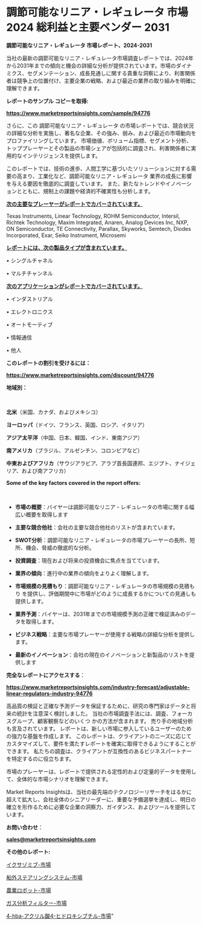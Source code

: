 # 調節可能なリニア・レギュレータ 市場 2024 総利益と主要ベンダー 2031

<strong>調節可能なリニア・レギュレータ 市場レポート、2024-2031</strong>

当社の最新の調節可能なリニア・レギュレータ市場調査レポートでは、2024年から2031年までの傾向と機会の詳細な分析が提供されています。市場のダイナミクス、セグメンテーション、成長見通しに関する貴重な洞察により、利害関係者は競争上の位置付け、主要企業の戦略、および最近の業界の取り組みを明確に理解できます。



<strong>レポートのサンプル コピーを取得:</strong> <a href=https://www.marketreportsinsights.com/sample/94776>

<strong><u>https://www.marketreportsinsights.com/sample/94776</u></strong></a>

さらに、この 調節可能なリニア・レギュレータ の市場レポートでは、競合状況の詳細な分析を実施し、著名な企業、その強み、弱み、および最近の市場動向をプロファイリングしています。 市場価値、ボリューム指標、セグメント分析、トッププレーヤーとその製品の市場シェアが包括的に調査され、利害関係者に実用的なインテリジェンスを提供します。

このレポートでは、技術の進歩、人間工学に基づいたソリューションに対する需要の高まり、工業化など、調節可能なリニア・レギュレータ 業界の成長に影響を与える要因を徹底的に調査しています。 また、新たなトレンドやイノベーションとともに、規制上の課題や経済的不確実性も分析します。



<strong><u>次の主要なプレーヤーがレポートでカバーされています。</u></strong>

Texas Instruments, Linear Technology, ROHM Semiconductor, Intersil, Richtek Technology, Maxim Integrated, Anaren, Analog Devices Inc, NXP, ON Semiconductor, TE Connectivity, Parallax, Skyworks, Semtech, Diodes Incorporated, Exar, Seiko Instrument, Microsemi



<strong><u><b>レポートには、次の製品タイプが含まれています。</b></u></strong>

• シングルチャネル

• マルチチャンネル



<strong><u><b>次のアプリケーションがレポートでカバーされています。</b></u></strong>

• インダストリアル

• エレクトロニクス

• オートモーティブ

• 情報通信

• 他人



<strong><b>このレポートの割引を受けるには：</b></strong>

<a href=https://www.marketreportsinsights.com/discount/94776>

<strong><u>https://www.marketreportsinsights.com/discount/94776</u></strong></a>



<strong>地域別：</strong>

<strong> </strong>



<strong>北米</strong>（米国、カナダ、およびメキシコ）



<strong>ヨーロッパ</strong>（ドイツ、フランス、英国、ロシア、イタリア）



<strong>アジア太平洋</strong>（中国、日本、韓国、インド、東南アジア）



<strong>南アメリカ</strong>（ブラジル、アルゼンチン、コロンビアなど）



<strong>中東およびアフリカ</strong>（サウジアラビア、アラブ首長国連邦、エジプト、ナイジェリア、および南アフリカ）



<strong>Some of the key factors covered in the report offers:</strong>

<strong> </strong>
<ul>
  <li>

<strong>市場の概要</strong>：バイヤーは調節可能なリニア・レギュレータの市場に関する幅広い概要を取得します</li>
  <li>

<strong>主要な競合他社</strong>：会社の主要な競合他社のリストが含まれています。</li>
  <li>

<strong>SWOT分析</strong>：調節可能なリニア・レギュレータの市場プレーヤーの長所、短所、機会、脅威の徹底的な分析。</li>
  <li>

<strong>投資調査</strong>：現在および将来の投資機会に焦点を当てています。</li>
  <li>

<strong>業界の傾向</strong>：進行中の業界の傾向をよりよく理解します。</li>
  <li>

<strong>市場規模の見積もり</strong>：調節可能なリニア・レギュレータの市場規模の見積もり を提供し、評価期間中に市場がどのように成長するかについての見通しも提供します。</li>
  <li>

<strong>業界予測</strong>：バイヤーは、2031年までの市場規模予測の正確で検証済みのデータを取得します。</li>
  <li>

<strong>ビジネス戦略</strong>：主要な市場プレーヤーが使用する戦略の詳細な分析を提供します。</li>
  <li>

<strong>最新のイノベーション</strong>：会社の現在のイノベーションと新製品のリストを提供します</li>
</ul>


<strong>完全なレポートにアクセスする</strong>：

<a href=https://www.marketreportsinsights.com/industry-forecast/adjustable-linear-regulators-industry-94776>

<strong><u>https://www.marketreportsinsights.com/industry-forecast/adjustable-linear-regulators-industry-94776</u></strong></a>

高品質の検証と正確な予測データを保証するために、研究の専門家はデータと将来の統計を注意深く検討しました。 当社の市場調査手法には、調査、フォーカスグループ、顧客観察などのいくつ かの方法が含まれます。 売り手の地域分析も言及されています。 レポートは、新しい市場に参入しているユーザーのための強力な基盤を作成します。 このレポートは、クライアントのニーズに応じてカスタマイズして、要件を満たすレポートを確実に取得できるようにすることができます。 私たちの調査は、クライアントが互換性のあるビジネスパートナーを特定するのに役立ちます。

市場のプレーヤーは、レポートで提供される定性的および定量的データを使用して、全体的な市場シナリオを理解できます。

Market Reports Insightsは、当社の最先端のテクノロジーリサーチをはるかに超えて拡大し、会社全体のシニアリーダーに、重要な予備選挙を達成し、明日の確立を形作るために必要な企業の洞察力、ガイダンス、およびツールを提供しています。



<strong><b>お問い合わせ</b></strong>：

<a href=mailto:sales@marketreportsinsights.com>

<strong><u>sales@marketreportsinsights.com</u></strong></a>



<strong>その他のレポート:</strong>

<a href=https://www.linkedin.com/pulse/イクサゾミブ-市場-2023-競争分析と事業成長-2030-trendsetters-testimonials-360-anal-dyijf/>イクサゾミブ-市場</a>

<a href=https://www.linkedin.com/pulse/船外ステアリングシステム-市場-2023-最新の-cagr-および成長分析-jbusf/>船外ステアリングシステム-市場</a>

<a href=https://www.linkedin.com/pulse/農業ロボット-市場-2023-swot-分析と成長率-2030-trend-tracking-toolbox-24-analysis-ttixf/>農業ロボット-市場</a>

<a href=https://www.linkedin.com/pulse/ガス分析フィルター-市場-2023-総利益と主要ベンダー-2030-analytics-achievers-24-analysis-i75vf/>ガス分析フィルター-市場</a>

<a href=https://www.linkedin.com/pulse/4-hba-アクリル酸4-ヒドロキシブチル-市場-2023-swot-分析と成長率-2030-pr-news-hub-hqfjc/>4-hba-アクリル酸4-ヒドロキシブチル-市場</a>"
